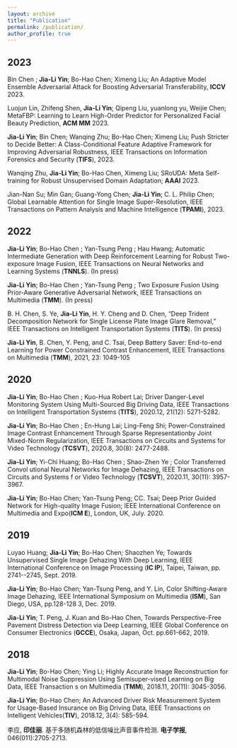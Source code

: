 ```yaml
---
layout: archive
title: "Publication"
permalink: /publication/
author_profile: true
---
```

2023
----
Bin Chen ; **Jia-Li Yin**; Bo-Hao Chen; Ximeng Liu; An Adaptive Model Ensemble Adversarial Attack for Boosting Adversarial Transferability, **ICCV** 2023.

Luojun Lin, Zhifeng Shen, **Jia-Li Yin**; Qipeng Liu, yuanlong yu, Weijie Chen; MetaFBP: Learning to Learn High-Order Predictor for Personalized Facial Beauty Prediction, **ACM MM** 2023. 

**Jia-Li Yin**; Bin Chen; Wanqing Zhu; Bo-Hao Chen; Ximeng Liu; Push Stricter to Decide Better: A Class-Conditional Feature Adaptive Framework for Improving Adversarial Robustness, IEEE Transactions on Information Forensics and Security (**TIFS**), 2023. 

Wanqing Zhu, **Jia-Li Yin**; Bo-Hao Chen, Ximeng Liu; SRoUDA: Meta Self-training for Robust Unsupervised Domain Adaptation; **AAAI** 2023. 

Jian-Nan Su; Min Gan; Guang-Yong Chen; **Jia-Li Yin**; C. L. Philip Chen; Global Learnable Attention for Single Image Super-Resolution, IEEE Transactions on Pattern Analysis and Machine Intelligence (**TPAMI**), 2023. 

2022
----
**Jia-Li Yin**; Bo-Hao Chen ; Yan-Tsung Peng ; Hau Hwang; Automatic Intermediate Generation with Deep Reinforcement Learning for Robust Two-exposure Image Fusion, IEEE Transactions on Neural Networks and Learning Systems (**TNNLS**). (In press)

**Jia-Li Yin**; Bo-Hao Chen ; Yan-Tsung Peng ; Two Exposure Fusion Using Prior-Aware Generative Adversarial Network, IEEE Transactions on Multimedia (**TMM**). (In press)  

B. H. Chen, S. Ye, **Jia-Li Yin**, H. Y. Cheng and D. Chen, “Deep Trident Decomposition Network for Single License Plate Image Glare Removal,” IEEE Transactions on Intelligent Transportation Systems (**TITS**). (In press)

**Jia-Li Yin**, B. Chen, Y. Peng, and C. Tsai, Deep Battery Saver: End-to-end Learning for Power Constrained Contrast Enhancement, IEEE Transactions on Multimedia (**TMM**), 2021, 23: 1049-105  

2020
----
**Jia-Li Yin**; Bo-Hao Chen ; Kuo-Hua Robert Lai; Driver Danger-Level Monitoring System Using Multi-Sourced Big Driving Data, IEEE Transactions on Intelligent Transportation
Systems (**TITS**), 2020.12, 21(12): 5271-5282.

**Jia-Li Yin**; Bo-Hao Chen ; En-Hung Lai; Ling-Feng Shi; Power-Constrained Image Contrast Enhancement Through Sparse Representationby Joint Mixed-Norm Regularization, IEEE
Transactions on Circuits and Systems for Video Technology (**TCSVT**), 2020.8, 30(8): 2477-2488.

**Jia-Li Yin**; Yi-Chi Huang; Bo-Hao Chen ; Shao-Zhen Ye ; Color Transferred Convol utional Neural Networks for Image Dehazing, IEEE Transactions on Circuits and Systems f
or Video Technology (**TCSVT**), 2020.11, 30(11): 3957-3967.

**Jia-Li Yin**; Bo-Hao Chen; Yan-Tsung Peng; CC. Tsai; Deep Prior Guided Network for High-quality Image Fusion; IEEE International Conference on Multimedia and Expo(**ICM
E**), London, UK, July. 2020.

2019
----
Luyao Huang; **Jia-Li Yin**; Bo-Hao Chen; Shaozhen Ye; Towards Unsupervised Single Image Dehazing With Deep Learning, IEEE International Conference on Image Processing (**IC
IP**), Taipei, Taiwan, pp. 2741--2745, Sept. 2019.

**Jia-Li Yin**; Bo-Hao Chen; Yan-Tsung Peng, and Y. Lin, Color Shifting-Aware Image Dehazing, IEEE International Symposium on Multimedia (**ISM**), San Diego, USA, pp.128-128
3, Dec. 2019.

**Jia-Li Yin**; T. Peng, J. Kuan and Bo-Hao Chen, Towards Perspective-Free Pavement Distress Detection via Deep Learning, IEEE Global Conference on Consumer Electronics
(**GCCE**), Osaka, Japan, Oct. pp.661-662, 2019.

2018
----
**Jia-Li Yin**; Bo-Hao Chen; Ying Li; Highly Accurate Image Reconstruction for Multimodal Noise Suppression Using Semisuper-vised Learning on Big Data, IEEE Transaction
s on Multimedia (**TMM**), 2018.11, 20(11): 3045-3056.

**Jia-Li Yin**; Bo-Hao Chen; An Advanced Driver Risk Measurement System for Usage-Based Insurance on Big Driving Data, IEEE Transactions on Intelligent Vehicles(**TIV**),
2018.12, 3(4): 585-594.

李应, **印佳丽**. 基于多随机森林的低信噪比声音事件检测. **电子学报**, 046(011):2705-2713.
